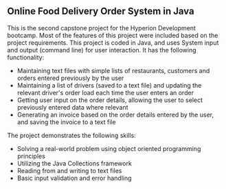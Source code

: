 ## Online Food Delivery Order System in Java
This is the second capstone project for the Hyperion Development bootcamp. Most of the features of this project were included based on the project requirements.
This project is coded in Java, and uses System input and output (command line) for user interaction. It has the following functionality:
* Maintaining text files with simple lists of restaurants, customers and orders entered previously by the user
* Maintaining a list of drivers (saved to a text file) and updating the relevant driver's order load each time the user enters an order
* Getting user input on the order details, allowing the user to select previously entered data where relevant
* Generating an invoice based on the order details entered by the user, and saving the invoice to a text file
  
The project demonstrates the following skills:
* Solving a real-world problem using object oriented programming principles
* Utilizing the Java Collections framework
* Reading from and writing to text files
* Basic input validation and error handling
